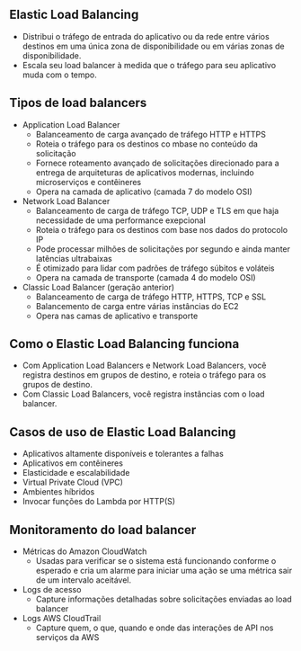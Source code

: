 ## Elastic Load Balancing

- Distribui o tráfego de entrada do aplicativo ou da rede entre vários destinos em uma única zona de disponibilidade ou em várias zonas de disponibilidade.
- Escala seu load balancer à medida que o tráfego para seu aplicativo muda com o tempo.

## Tipos de load balancers


- Application Load Balancer
    - Balanceamento de carga avançado de tráfego HTTP e HTTPS
    - Roteia o tráfego para os destinos co mbase no conteúdo da solicitação
    - Fornece roteamento avançado de solicitações direcionado para a entrega de arquiteturas de aplicativos modernas, incluindo microserviços e contêineres
    - Opera na camada de aplicativo (camada 7 do modelo OSI)
- Network Load Balancer
    - Balanceamento de carga de tráfego TCP, UDP e TLS em que haja necessidade de uma performance exepcional
    - Roteia o tráfego para os destinos com base nos dados do protocolo IP
    - Pode processar milhões de solicitações por segundo e ainda manter latências ultrabaixas
    - É otimizado para lidar com padrões de tráfego súbitos e voláteis
    - Opera na camada de transporte (camada 4 do modelo OSI)
- Classic Load Balancer (geração anterior)
    - Balanceamento de carga de tráfego HTTP, HTTPS, TCP e SSL
    - Balancemento de carga entre várias instâncias do EC2
    - Opera nas camas de aplicativo e transporte

## Como o Elastic Load Balancing funciona

- Com Application Load Balancers e Network Load Balancers, você registra destinos em grupos de destino, e roteia o tráfego para os grupos de destino.
- Com Classic Load Balancers, você registra instâncias com o load balancer.

## Casos de uso de Elastic Load Balancing

- Aplicativos altamente disponíveis e tolerantes a falhas
- Aplicativos em contêineres
- Elasticidade e escalabilidade
- Virtual Private Cloud (VPC)
- Ambientes híbridos
- Invocar funções do Lambda por HTTP(S)

## Monitoramento do load balancer

- Métricas do Amazon CloudWatch
    - Usadas para verificar se o sistema está funcionando conforme o esperado e cria um alarme para iniciar uma ação se uma métrica sair de um intervalo aceitável.
- Logs de acesso 
    - Capture informações detalhadas sobre solicitações enviadas ao load balancer
- Logs AWS CloudTrail
    - Capture quem, o que, quando e onde das interações de API nos serviços da AWS
